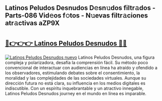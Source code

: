## Latinos Peludos Desnudos D𝚎sn𝚞dos filtr𝚊dos - Parts-086 Vid𝚎os f𝚘tos - N𝚞evas filtr𝚊ciones atr𝚊ctivas aZP9X

# <h2><a href="http://mb0uaa.tromn.icu/?c=Latinos+Peludos+Desnudos">🔗👉👉👉 Latinos Peludos Desnudos 🔗🔗</a></h2>

[![Latinos Peludos Desnudos nuevo](https://i.imgur.com/pEAQMta.gif)](http://mb0uaa.tromn.icu/?c=Latinos+Peludos+Desnudos)
Latinos Peludos Desnudos, una figura compleja y polarizadora, desafía la comprensión fácil. Su método poco convencional de interactuar con audiencias en línea ha atraído y ofendido a los observadores, estimulando debates sobre el consentimiento, la moralidad y las complejidades de las sociedades virtuales. Aunque su dirección futura no está clara, su influencia en los medios digitales es indiscutible. Con un espíritu inquebrantable y un atractivo innegable, Latinos Peludos Desnudos journey en el mundo en línea es imparable.
